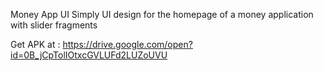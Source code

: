 Money App UI
Simply UI design for the homepage of a money application with slider fragments

Get APK at : https://drive.google.com/open?id=0B_jCpTolIOtxcGVLUFd2LUZoUVU
